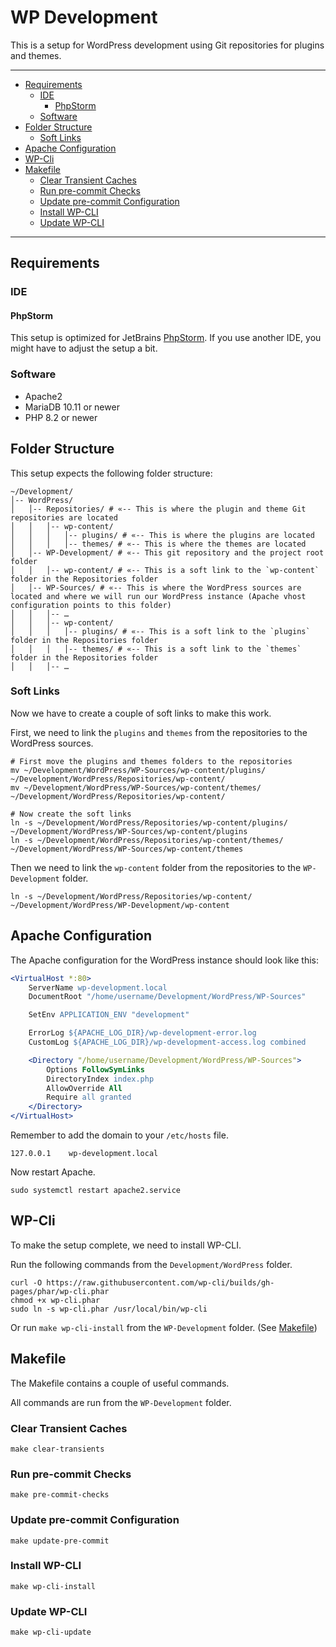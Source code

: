 # WP Development<a name="wp-development"></a>

This is a setup for WordPress development using Git repositories for plugins and themes.

______________________________________________________________________

<!-- mdformat-toc start --slug=github --maxlevel=6 --minlevel=2 -->

- [Requirements](#requirements)
  - [IDE](#ide)
    - [PhpStorm](#phpstorm)
  - [Software](#software)
- [Folder Structure](#folder-structure)
  - [Soft Links](#soft-links)
- [Apache Configuration](#apache-configuration)
- [WP-Cli](#wp-cli)
- [Makefile](#makefile)
  - [Clear Transient Caches](#clear-transient-caches)
  - [Run pre-commit Checks](#run-pre-commit-checks)
  - [Update pre-commit Configuration](#update-pre-commit-configuration)
  - [Install WP-CLI](#install-wp-cli)
  - [Update WP-CLI](#update-wp-cli)

<!-- mdformat-toc end -->

______________________________________________________________________

## Requirements<a name="requirements"></a>

### IDE<a name="ide"></a>

#### PhpStorm<a name="phpstorm"></a>

This setup is optimized for JetBrains [PhpStorm](https://www.jetbrains.com/phpstorm/).
If you use another IDE, you might have to adjust the setup a bit.

### Software<a name="software"></a>

- Apache2
- MariaDB 10.11 or newer
- PHP 8.2 or newer

## Folder Structure<a name="folder-structure"></a>

This setup expects the following folder structure:

```text
~/Development/
│-- WordPress/
│   │-- Repositories/ # «-- This is where the plugin and theme Git repositories are located
│   │   │-- wp-content/
│   │   │   │-- plugins/ # «-- This is where the plugins are located
│   │   │   │-- themes/ # «-- This is where the themes are located
│   │-- WP-Development/ # «-- This git repository and the project root folder
│   │   │-- wp-content/ # «-- This is a soft link to the `wp-content` folder in the Repositories folder
│   │-- WP-Sources/ # «-- This is where the WordPress sources are located and where we will run our WordPress instance (Apache vhost configuration points to this folder)
│   │   │-- …
│   │   │-- wp-content/
│   │   │   │-- plugins/ # «-- This is a soft link to the `plugins` folder in the Repositories folder
│   │   │   │-- themes/ # «-- This is a soft link to the `themes` folder in the Repositories folder
│   │   │-- …
```

### Soft Links<a name="soft-links"></a>

Now we have to create a couple of soft links to make this work.

First, we need to link the `plugins` and `themes` from the repositories to the
WordPress sources.

```shell
# First move the plugins and themes folders to the repositories
mv ~/Development/WordPress/WP-Sources/wp-content/plugins/ ~/Development/WordPress/Repositories/wp-content/
mv ~/Development/WordPress/WP-Sources/wp-content/themes/ ~/Development/WordPress/Repositories/wp-content/

# Now create the soft links
ln -s ~/Development/WordPress/Repositories/wp-content/plugins/ ~/Development/WordPress/WP-Sources/wp-content/plugins
ln -s ~/Development/WordPress/Repositories/wp-content/themes/ ~/Development/WordPress/WP-Sources/wp-content/themes
```

Then we need to link the `wp-content` folder from the repositories to
the `WP-Development` folder.

```shell
ln -s ~/Development/WordPress/Repositories/wp-content/ ~/Development/WordPress/WP-Development/wp-content
```

## Apache Configuration<a name="apache-configuration"></a>

The Apache configuration for the WordPress instance should look like this:

```apache
<VirtualHost *:80>
    ServerName wp-development.local
    DocumentRoot "/home/username/Development/WordPress/WP-Sources"

    SetEnv APPLICATION_ENV "development"

    ErrorLog ${APACHE_LOG_DIR}/wp-development-error.log
    CustomLog ${APACHE_LOG_DIR}/wp-development-access.log combined

    <Directory "/home/username/Development/WordPress/WP-Sources">
        Options FollowSymLinks
        DirectoryIndex index.php
        AllowOverride All
        Require all granted
    </Directory>
</VirtualHost>
```

Remember to add the domain to your `/etc/hosts` file.

```text
127.0.0.1    wp-development.local
```

Now restart Apache.

```shell
sudo systemctl restart apache2.service
```

## WP-Cli<a name="wp-cli"></a>

To make the setup complete, we need to install WP-CLI.

Run the following commands from the `Development/WordPress` folder.

```shell
curl -O https://raw.githubusercontent.com/wp-cli/builds/gh-pages/phar/wp-cli.phar
chmod +x wp-cli.phar
sudo ln -s wp-cli.phar /usr/local/bin/wp-cli
```

Or run `make wp-cli-install` from the `WP-Development` folder.
(See [Makefile](#makefile))

## Makefile<a name="makefile"></a>

The Makefile contains a couple of useful commands.

All commands are run from the `WP-Development` folder.

### Clear Transient Caches<a name="clear-transient-caches"></a>

```shell
make clear-transients
```

### Run pre-commit Checks<a name="run-pre-commit-checks"></a>

```shell
make pre-commit-checks
```

### Update pre-commit Configuration<a name="update-pre-commit-configuration"></a>

```shell
make update-pre-commit
```

### Install WP-CLI<a name="install-wp-cli"></a>

```shell
make wp-cli-install
```

### Update WP-CLI<a name="update-wp-cli"></a>

```shell
make wp-cli-update
```
